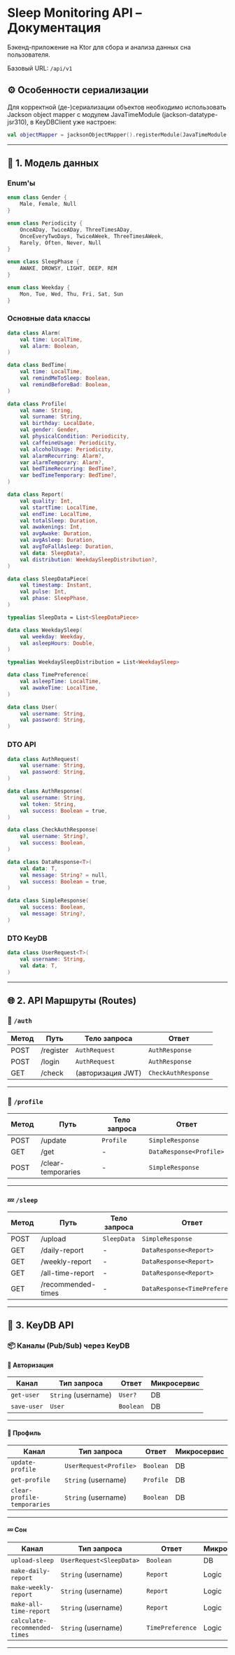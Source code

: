 # Sleep Monitoring API – Документация

Бэкенд-приложение на Ktor для сбора и анализа данных сна пользователя.

Базовый URL: `/api/v1`

## ⚙️ Особенности сериализации

Для корректной (де-)сериализации объектов необходимо использовать
Jackson object mapper с модулем JavaTimeModule (jackson-datatype-jsr310), в KeyDBClient уже настроен:

```kotlin
val objectMapper = jacksonObjectMapper().registerModule(JavaTimeModule())
```

---

## 🧱 1. Модель данных

### Enum'ы

```kotlin
enum class Gender {
    Male, Female, Null
}

enum class Periodicity {
    OnceADay, TwiceADay, ThreeTimesADay,
    OnceEveryTwoDays, TwiceAWeek, ThreeTimesAWeek,
    Rarely, Often, Never, Null
}

enum class SleepPhase {
    AWAKE, DROWSY, LIGHT, DEEP, REM
}

enum class Weekday {
    Mon, Tue, Wed, Thu, Fri, Sat, Sun
}
```

### Основные data классы

```kotlin
data class Alarm(
    val time: LocalTime,
    val alarm: Boolean,
)

data class BedTime(
    val time: LocalTime,
    val remindMeToSleep: Boolean,
    val remindBeforeBad: Boolean,
)

data class Profile(
    val name: String,
    val surname: String,
    val birthday: LocalDate,
    val gender: Gender,
    val physicalCondition: Periodicity,
    val caffeineUsage: Periodicity,
    val alcoholUsage: Periodicity,
    val alarmRecurring: Alarm?,
    var alarmTemporary: Alarm?,
    val bedTimeRecurring: BedTime?,
    var bedTimeTemporary: BedTime?,
)

data class Report(
    val quality: Int,
    val startTime: LocalTime,
    val endTime: LocalTime,
    val totalSleep: Duration,
    val awakenings: Int,
    val avgAwake: Duration,
    val avgAsleep: Duration,
    val avgToFallAsleep: Duration,
    val data: SleepData?,
    val distribution: WeekdaySleepDistribution?,
)

data class SleepDataPiece(
    val timestamp: Instant,
    val pulse: Int,
    val phase: SleepPhase,
)

typealias SleepData = List<SleepDataPiece>

data class WeekdaySleep(
    val weekday: Weekday,
    val asleepHours: Double,
)

typealias WeekdaySleepDistribution = List<WeekdaySleep>

data class TimePreference(
    val asleepTime: LocalTime,
    val awakeTime: LocalTime,
)

data class User(
    val username: String,
    val password: String,
)
```

### DTO API

```kotlin
data class AuthRequest(
    val username: String,
    val password: String,
)

data class AuthResponse(
    val username: String,
    val token: String,
    val success: Boolean = true,
)

data class CheckAuthResponse(
    val username: String?,
    val success: Boolean,
)

data class DataResponse<T>(
    val data: T,
    val message: String? = null,
    val success: Boolean = true,
)

data class SimpleResponse(
    val success: Boolean,
    val message: String?,
)
```

### DTO KeyDB

```kotlin
data class UserRequest<T>(
    val username: String,
    val data: T,
)
```

---

## 🌐 2. API Маршруты (Routes)

### 🔐 `/auth`

| Метод  | Путь           | Тело запроса       | Ответ            |
|--------|----------------|--------------------|------------------|
| POST   | /register      | `AuthRequest`      | `AuthResponse`   |
| POST   | /login         | `AuthRequest`      | `AuthResponse`   |
| GET    | /check         | (авторизация JWT)  | `CheckAuthResponse` |

---

### 👤 `/profile`

| Метод  | Путь                   | Тело запроса | Ответ              |
|--------|------------------------|--------------|--------------------|
| POST   | /update                | `Profile`    | `SimpleResponse`   |
| GET    | /get                   | -            | `DataResponse<Profile>` |
| POST   | /clear-temporaries     | -            | `SimpleResponse`   |

---

### 💤 `/sleep`

| Метод  | Путь                          | Тело запроса         | Ответ                        |
|--------|-------------------------------|----------------------|------------------------------|
| POST   | /upload                       | `SleepData`          | `SimpleResponse`             |
| GET    | /daily-report                 | -                    | `DataResponse<Report>`       |
| GET    | /weekly-report                | -                    | `DataResponse<Report>`       |
| GET    | /all-time-report              | -                    | `DataResponse<Report>`       |
| GET    | /recommended-times            | -                    | `DataResponse<TimePreference>` |

---

## 🔌 3. KeyDB API

### 📦 Каналы (Pub/Sub) через KeyDB

#### 🔐 Авторизация

| Канал       | Тип запроса     | Ответ          | Микросервис |
|-------------|------------------|----------------|--------------|
| `get-user`  | `String` (username) | `User?`       | DB          |
| `save-user` | `User`             | `Boolean`     | DB          |

---

#### 👤 Профиль

| Канал                  | Тип запроса                        | Ответ      | Микросервис |
|------------------------|-------------------------------------|------------|-------------|
| `update-profile`       | `UserRequest<Profile>`             | `Boolean`  | DB          |
| `get-profile`          | `String` (username)                | `Profile`  | DB          |
| `clear-profile-temporaries` | `String` (username)          | `Boolean`  | DB          |

---

#### 💤 Сон

| Канал                 | Тип запроса                                | Ответ        | Микросервис |
|-----------------------|---------------------------------------------|--------------|-------------|
| `upload-sleep`        | `UserRequest<SleepData>`                   | `Boolean`    | DB          |
| `make-daily-report`   | `String` (username)                        | `Report`     | Logic       |
| `make-weekly-report`  | `String` (username)                        | `Report`     | Logic       |
| `make-all-time-report`| `String` (username)                        | `Report`     | Logic       |
| `calculate-recommended-times` | `String` (username)               | `TimePreference` | Logic   |

---
